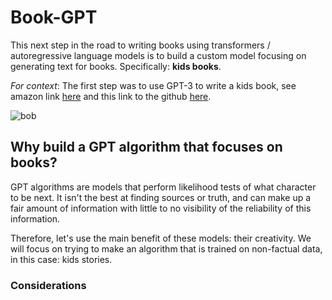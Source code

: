# Book-GPT

This next step in the road to writing books using transformers / autoregressive language models is to build a custom model focusing on generating text for books. Specifically: **kids books**.

*For context*: The first step was to use GPT-3 to write a kids book, see amazon link [here](https://www.amazon.co.uk/Bob-Robot-Exploring-Artificial-Intelligence-ebook/dp/B08GL2YWGY) and this link to the github [here](https://github.com/ollegreen/AI_Kindle_Kids_Book).

![bob](https://m.media-amazon.com/images/I/41xWl7EWyFL.jpg)

## Why build a GPT algorithm that focuses on books?

GPT algorithms are models that perform likelihood tests of what character to be next. It isn't the best at finding sources or truth, and can make up a fair amount of information with little to no visibility of the reliability of this information.

Therefore, let's use the main benefit of these models: their creativity. We will focus on trying to make an algorithm that is trained on non-factual data, in this case: kids stories.

### Considerations
